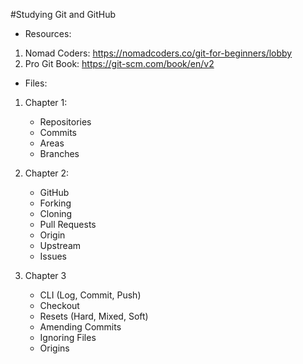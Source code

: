 #Studying Git and GitHub

- Resources:

1. Nomad Coders: https://nomadcoders.co/git-for-beginners/lobby
2. Pro Git Book: https://git-scm.com/book/en/v2

- Files:

1. Chapter 1:

   - Repositories
   - Commits
   - Areas
   - Branches

2. Chapter 2:

   - GitHub
   - Forking
   - Cloning
   - Pull Requests
   - Origin
   - Upstream
   - Issues

3. Chapter 3
   - CLI (Log, Commit, Push)
   - Checkout
   - Resets (Hard, Mixed, Soft)
   - Amending Commits
   - Ignoring Files
   - Origins
